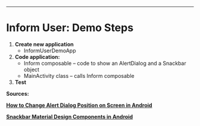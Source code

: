---------------------------------------------------
# Inform User: Demo Steps

1. **Create new application**
    - InformUserDemoApp
2. **Code application:**
    - Inform composable – code to show an AlertDialog and a Snackbar object
    - MainActivity class – calls Inform composable
3. **Test**


**Sources:**

**[How to Change Alert Dialog Position on Screen in Android](https://www.geeksforgeeks.org/how-to-change-alert-dialog-position-on-screen-in-android/)**

**[Snackbar Material Design Components in Android](https://www.geeksforgeeks.org/snackbar-material-design-components-in-android)**
